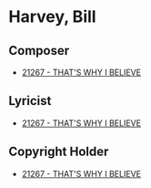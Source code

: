 # Harvey, Bill

## Composer

- [21267 - THAT'S WHY I BELIEVE](/hymns/21267.md)

## Lyricist

- [21267 - THAT'S WHY I BELIEVE](/hymns/21267.md)

## Copyright Holder

- [21267 - THAT'S WHY I BELIEVE](/hymns/21267.md)

